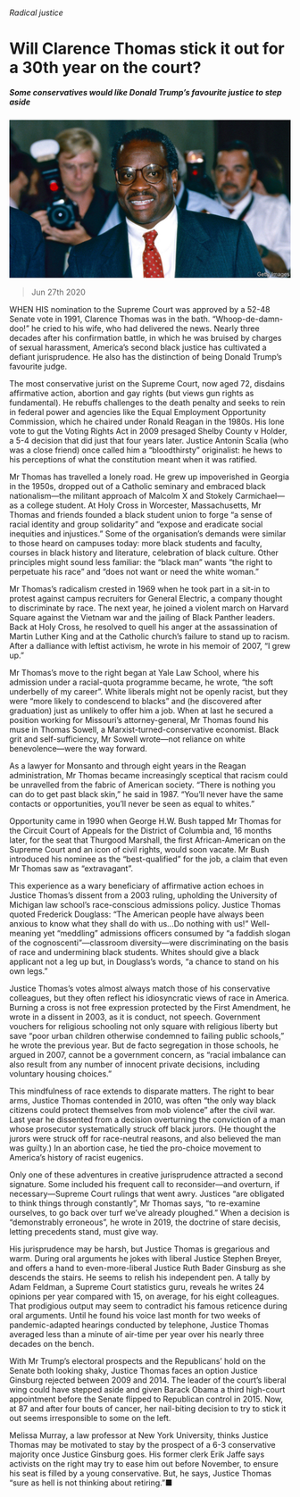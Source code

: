 ###### Radical justice

# Will Clarence Thomas stick it out for a 30th year on the court? 

##### Some conservatives would like Donald Trump’s favourite justice to step aside 

![image](images/20200627_USP504.jpg) 

> Jun 27th 2020 

WHEN HIS nomination to the Supreme Court was approved by a 52-48 Senate vote in 1991, Clarence Thomas was in the bath. “Whoop-de-damn-doo!” he cried to his wife, who had delivered the news. Nearly three decades after his confirmation battle, in which he was bruised by charges of sexual harassment, America’s second black justice has cultivated a defiant jurisprudence. He also has the distinction of being Donald Trump’s favourite judge.

The most conservative jurist on the Supreme Court, now aged 72, disdains affirmative action, abortion and gay rights (but views gun rights as fundamental). He rebuffs challenges to the death penalty and seeks to rein in federal power and agencies like the Equal Employment Opportunity Commission, which he chaired under Ronald Reagan in the 1980s. His lone vote to gut the Voting Rights Act in 2009 presaged Shelby County v Holder, a 5-4 decision that did just that four years later. Justice Antonin Scalia (who was a close friend) once called him a “bloodthirsty” originalist: he hews to his perceptions of what the constitution meant when it was ratified.


Mr Thomas has travelled a lonely road. He grew up impoverished in Georgia in the 1950s, dropped out of a Catholic seminary and embraced black nationalism—the militant approach of Malcolm X and Stokely Carmichael—as a college student. At Holy Cross in Worcester, Massachusetts, Mr Thomas and friends founded a black student union to forge “a sense of racial identity and group solidarity” and “expose and eradicate social inequities and injustices.” Some of the organisation’s demands were similar to those heard on campuses today: more black students and faculty, courses in black history and literature, celebration of black culture. Other principles might sound less familiar: the “black man” wants “the right to perpetuate his race” and “does not want or need the white woman.”

Mr Thomas’s radicalism crested in 1969 when he took part in a sit-in to protest against campus recruiters for General Electric, a company thought to discriminate by race. The next year, he joined a violent march on Harvard Square against the Vietnam war and the jailing of Black Panther leaders. Back at Holy Cross, he resolved to quell his anger at the assassination of Martin Luther King and at the Catholic church’s failure to stand up to racism. After a dalliance with leftist activism, he wrote in his memoir of 2007, “I grew up.”

Mr Thomas’s move to the right began at Yale Law School, where his admission under a racial-quota programme became, he wrote, “the soft underbelly of my career”. White liberals might not be openly racist, but they were “more likely to condescend to blacks” and (he discovered after graduation) just as unlikely to offer him a job. When at last he secured a position working for Missouri’s attorney-general, Mr Thomas found his muse in Thomas Sowell, a Marxist-turned-conservative economist. Black grit and self-sufficiency, Mr Sowell wrote—not reliance on white benevolence—were the way forward.

As a lawyer for Monsanto and through eight years in the Reagan administration, Mr Thomas became increasingly sceptical that racism could be unravelled from the fabric of American society. “There is nothing you can do to get past black skin,” he said in 1987. “You’ll never have the same contacts or opportunities, you’ll never be seen as equal to whites.”

Opportunity came in 1990 when George H.W. Bush tapped Mr Thomas for the Circuit Court of Appeals for the District of Columbia and, 16 months later, for the seat that Thurgood Marshall, the first African-American on the Supreme Court and an icon of civil rights, would soon vacate. Mr Bush introduced his nominee as the “best-qualified” for the job, a claim that even Mr Thomas saw as “extravagant”.

This experience as a wary beneficiary of affirmative action echoes in Justice Thomas’s dissent from a 2003 ruling, upholding the University of Michigan law school’s race-conscious admissions policy. Justice Thomas quoted Frederick Douglass: “The American people have always been anxious to know what they shall do with us...Do nothing with us!” Well-meaning yet “meddling” admissions officers consumed by “a faddish slogan of the cognoscenti”—classroom diversity—were discriminating on the basis of race and undermining black students. Whites should give a black applicant not a leg up but, in Douglass’s words, “a chance to stand on his own legs.”

Justice Thomas’s votes almost always match those of his conservative colleagues, but they often reflect his idiosyncratic views of race in America. Burning a cross is not free expression protected by the First Amendment, he wrote in a dissent in 2003, as it is conduct, not speech. Government vouchers for religious schooling not only square with religious liberty but save “poor urban children otherwise condemned to failing public schools,” he wrote the previous year. But de facto segregation in those schools, he argued in 2007, cannot be a government concern, as “racial imbalance can also result from any number of innocent private decisions, including voluntary housing choices.”

This mindfulness of race extends to disparate matters. The right to bear arms, Justice Thomas contended in 2010, was often “the only way black citizens could protect themselves from mob violence” after the civil war. Last year he dissented from a decision overturning the conviction of a man whose prosecutor systematically struck off black jurors. (He thought the jurors were struck off for race-neutral reasons, and also believed the man was guilty.) In an abortion case, he tied the pro-choice movement to America’s history of racist eugenics.

Only one of these adventures in creative jurisprudence attracted a second signature. Some included his frequent call to reconsider—and overturn, if necessary—Supreme Court rulings that went awry. Justices “are obligated to think things through constantly”, Mr Thomas says, “to re-examine ourselves, to go back over turf we’ve already ploughed.” When a decision is “demonstrably erroneous”, he wrote in 2019, the doctrine of stare decisis, letting precedents stand, must give way.

His jurisprudence may be harsh, but Justice Thomas is gregarious and warm. During oral arguments he jokes with liberal Justice Stephen Breyer, and offers a hand to even-more-liberal Justice Ruth Bader Ginsburg as she descends the stairs. He seems to relish his independent pen. A tally by Adam Feldman, a Supreme Court statistics guru, reveals he writes 24 opinions per year compared with 15, on average, for his eight colleagues. That prodigious output may seem to contradict his famous reticence during oral arguments. Until he found his voice last month for two weeks of pandemic-adapted hearings conducted by telephone, Justice Thomas averaged less than a minute of air-time per year over his nearly three decades on the bench.

With Mr Trump’s electoral prospects and the Republicans’ hold on the Senate both looking shaky, Justice Thomas faces an option Justice Ginsburg rejected between 2009 and 2014. The leader of the court’s liberal wing could have stepped aside and given Barack Obama a third high-court appointment before the Senate flipped to Republican control in 2015. Now, at 87 and after four bouts of cancer, her nail-biting decision to try to stick it out seems irresponsible to some on the left.

Melissa Murray, a law professor at New York University, thinks Justice Thomas may be motivated to stay by the prospect of a 6-3 conservative majority once Justice Ginsburg goes. His former clerk Erik Jaffe says activists on the right may try to ease him out before November, to ensure his seat is filled by a young conservative. But, he says, Justice Thomas “sure as hell is not thinking about retiring.”■

